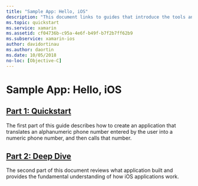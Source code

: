 ```yaml
---
title: "Sample App: Hello, iOS"
description: "This document links to guides that introduce the tools and concepts necessary to understand how to build and deploy a Xamarin.iOS application."
ms.topic: quickstart
ms.service: xamarin
ms.assetid: cf04736b-c95a-4e6f-b49f-b7f2b7ff62b9
ms.subservice: xamarin-ios
author: davidortinau
ms.author: daortin
ms.date: 10/05/2018
no-loc: [Objective-C]
---
```

# Sample App: Hello, iOS

## [Part 1: Quickstart](~/ios/get-started/hello-ios/hello-ios-quickstart.md)

The first part of this guide describes how to create an application that translates an alphanumeric phone number entered by the user into a numeric phone number, and then calls that number.

## [Part 2: Deep Dive](~/ios/get-started/hello-ios/hello-ios-deepdive.md)

The second part of this document reviews what application built and provides the fundamental understanding of how iOS applications work.
